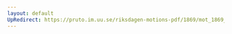 ```yaml
---
layout: default
UpRedirect: https://pruto.im.uu.se/riksdagen-motions-pdf/1869/mot_1869__ak__201/mot_1869__ak__201-001.pdf
---
```

